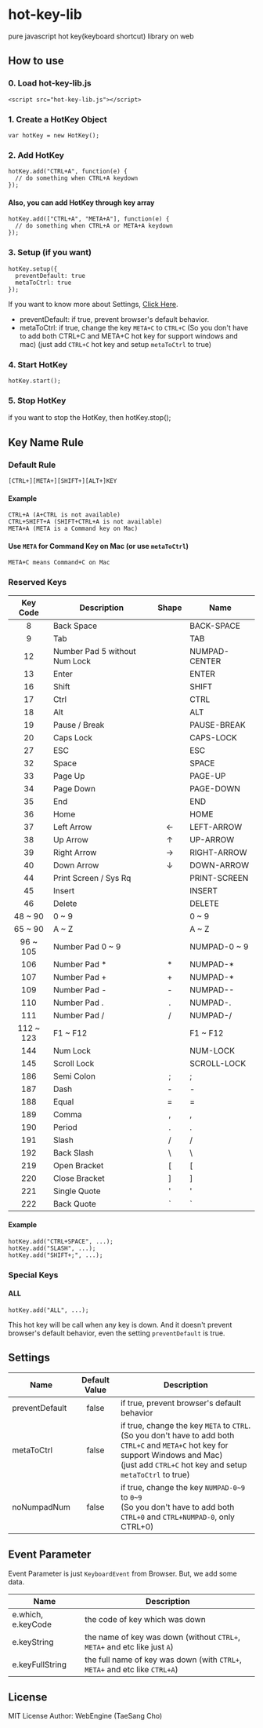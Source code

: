 # hot-key-lib
pure javascript hot key(keyboard shortcut) library on web

## How to use

### 0. Load hot-key-lib.js
    <script src="hot-key-lib.js"></script>

### 1. Create a HotKey Object
    var hotKey = new HotKey();

### 2. Add HotKey
    hotKey.add("CTRL+A", function(e) {
      // do something when CTRL+A keydown
    });

#### Also, you can add HotKey through key array
    hotKey.add(["CTRL+A", "META+A"], function(e) {
      // do something when CTRL+A or META+A keydown
    });

### 3. Setup (if you want)
    hotKey.setup({
      preventDefault: true
      metaToCtrl: true
    });

If you want to know more about Settings, [Click Here](#settings). 

* preventDefault: if true, prevent browser's default behavior.
* metaToCtrl: if true, change the key `META+C` to `CTRL+C`
  (So you don't have to add both CTRL+C and META+C hot key for support windows and mac)
  (just add `CTRL+C` hot key and setup `metaToCtrl` to true)

### 4. Start HotKey
    hotKey.start();

### 5. Stop HotKey
if you want to stop the HotKey, then
    hotKey.stop();

## Key Name Rule

### Default Rule
    [CTRL+][META+][SHIFT+][ALT+]KEY

#### Example
    CTRL+A (A+CTRL is not available)
    CTRL+SHIFT+A (SHIFT+CTRL+A is not available)
    META+A (META is a Command key on Mac)

#### Use `META` for Command Key on Mac (or use `metaToCtrl`)
    META+C means Command+C on Mac

### Reserved Keys
| Key Code  | Description                     | Shape | Name          |
|:---------:|---------------------------------|:-----:|---------------|
| 8         | Back Space                      |       | BACK-SPACE    |
| 9         | Tab                             |       | TAB           |
| 12        | Number Pad 5 without Num Lock   |       | NUMPAD-CENTER |
| 13        | Enter                           |       | ENTER         |
| 16        | Shift                           |       | SHIFT         |
| 17        | Ctrl                            |       | CTRL          |
| 18        | Alt                             |       | ALT           |
| 19        | Pause / Break                   |       | PAUSE-BREAK   |
| 20        | Caps Lock                       |       | CAPS-LOCK     |
| 27        | ESC                             |       | ESC           |
| 32        | Space                           |       | SPACE         |
| 33        | Page Up                         |       | PAGE-UP       |
| 34        | Page Down                       |       | PAGE-DOWN     |
| 35        | End                             |       | END           |
| 36        | Home                            |       | HOME          |
| 37        | Left Arrow                      | ←    | LEFT-ARROW    |
| 38        | Up Arrow                        | ↑    | UP-ARROW      |
| 39        | Right Arrow                     | →    | RIGHT-ARROW   |
| 40        | Down Arrow                      | ↓    | DOWN-ARROW    |
| 44        | Print Screen / Sys Rq           |       | PRINT-SCREEN  |
| 45        | Insert                          |       | INSERT        |
| 46        | Delete                          |       | DELETE        |
| 48 ~ 90   | 0 ~ 9                           |       | 0 ~ 9         |
| 65 ~ 90   | A ~ Z                           |       | A ~ Z         |
| 96 ~ 105  | Number Pad 0 ~ 9                |       | NUMPAD-0 ~ 9  |
| 106       | Number Pad *                    | *     | NUMPAD-*      |
| 107       | Number Pad +                    | +     | NUMPAD-*      |
| 109       | Number Pad -                    | -     | NUMPAD--      |
| 110       | Number Pad .                    | .     | NUMPAD-.      |
| 111       | Number Pad /                    | /     | NUMPAD-/      |
| 112 ~ 123 | F1 ~ F12                        |       | F1 ~ F12      |
| 144       | Num Lock                        |       | NUM-LOCK      |
| 145       | Scroll Lock                     |       | SCROLL-LOCK   |
| 186       | Semi Colon                      | ;     | ;             |
| 187       | Dash                            | -     | -             |
| 188       | Equal                           | =     | =             |
| 189       | Comma                           | ,     | ,             |
| 190       | Period                          | .     | .             |
| 191       | Slash                           | /     | /             |
| 192       | Back Slash                      | \     | \             |
| 219       | Open Bracket                    | [     | [             |
| 220       | Close Bracket                   | ]     | ]             |
| 221       | Single Quote                    | '     | '             |
| 222       | Back Quote                      | \`    | \`            |

#### Example
    hotKey.add("CTRL+SPACE", ...);
    hotKey.add("SLASH", ...);
    hotKey.add("SHIFT+;", ...);

### Special Keys

#### ALL
    hotKey.add("ALL", ...);

This hot key will be call when any key is down.
And it doesn't prevent browser's default behavior, even the setting `preventDefault` is true.

## Settings
| Name           | Default Value | Description                                    |
|----------------|:-------------:|------------------------------------------------|
| preventDefault | false         | if true, prevent browser's default behavior |
| metaToCtrl     | false         | if true, change the key `META` to `CTRL`.<br>(So you don't have to add both `CTRL+C` and `META+C` hot key for support Windows and Mac)<br>(just add `CTRL+C` hot key and setup `metaToCtrl` to true) |
| noNumpadNum    | false         | if true, change the key `NUMPAD-0~9` to `0~9`<br>(So you don't have to add both `CTRL+0` and `CTRL+NUMPAD-0`, only CTRL+0) |

## Event Parameter
Event Parameter is just `KeyboardEvent` from Browser. But, we add some data.

| Name               | Description                             |
|--------------------|-----------------------------------------|
| e.which, e.keyCode | the code of key which was down          |
| e.keyString        | the name of key was down (without `CTRL+`, `META+` and etc like just `A`) |
| e.keyFullString    | the full name of key was down (with `CTRL+`, `META+` and etc like `CTRL+A`) |

## License
MIT License
Author: WebEngine (TaeSang Cho)
